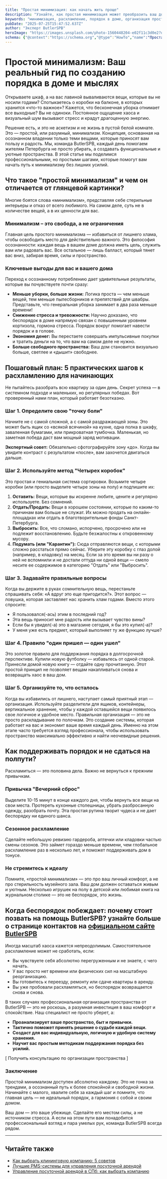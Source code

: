 ```yaml
---
title: "Простая минимизация: как начать жить проще"
description: "Узнайте, как простая минимизация может преобразить ваш дом и жизнь. Наша статья от ButlerSPB предлагает легкие шаги для избавления от лишнего и создания гармонии."
keywords: "минимизация, расхламление, порядок в доме, организация пространства, ButlerSPB, простой образ жизни"
pubDate: "2025-07-25T15:47:52.637Z"
author: "Эксперт ButlerSPB"
heroImage: "https://images.unsplash.com/photo-1560448204-e02f11c3d0e2?q=80&w=2070&auto=format&fit=crop"
schema: {"@context":"https://schema.org","@type":"HowTo","name":"Простая минимизация: как начать жить проще","description":"Узнайте, как простая минимизация может преобразить ваш дом и жизнь. Наша статья от ButlerSPB предлагает легкие шаги для избавления от лишнего и создания гармонии.","image":{"@type":"ImageObject","url":"https://images.unsplash.com/photo-1560448204-e02f11c3d0e2?q=80&w=2070&auto=format&fit=crop"},"aggregateRating":{"@type":"AggregateRating","ratingValue":"5.0","reviewCount":841,"bestRating":"5","worstRating":"1"},"publisher":{"@type":"Organization","name":"Блог ButlerSPB","logo":{"@type":"ImageObject","url":"https://butlerspb-blog.netlify.app/favicon.ico"}},"mainEntityOfPage":{"@type":"WebPage","@id":"https://butlerspb-blog.netlify.app/blog/prostoy-minimizaciya/"}}
---
```

# Простой минимализм: Ваш реальный гид по созданию порядка в доме и мыслях

Открываете шкаф, а на вас лавиной вываливаются вещи, которые вы не носили годами? Спотыкаетесь о коробки на балконе, в которых хранится «что-то важное»? Кажется, что бесконечная уборка отнимает все выходные? Вы не одиноки. Постоянное ощущение хаоса и визуальный шум вызывают стресс и крадут драгоценную энергию.

Решение есть, и это не аскетизм и не жизнь в пустой белой комнате. Это — простой, или разумный, минимализм. Концепция, основанная на осознанном владении только теми вещами, которые приносят вам пользу и радость. Мы, команда ButlerSPB, каждый день помогаем жителям Петербурга не просто убирать, а создавать функциональные и уютные пространства. В этой статье мы поделимся профессиональными, но простыми шагами, которые помогут вам начать путь к минимализму без лишних усилий.

## Что такое "простой минимализм" и чем он отличается от глянцевой картинки?

Многие боятся слова «минимализм», представляя себе стерильные интерьеры и отказ от всего любимого. На самом деле, суть не в количестве вещей, а в их ценности для вас.

### Минимализм – это свобода, а не ограничения

Главная цель простого минимализма — избавиться от лишнего хлама, чтобы освободить место для действительно важного. Это философия осознанности: каждая вещь в вашем доме должна иметь цель, служить вам или радовать вас. Все остальное — лишь балласт, который тянет вас вниз, забирая время, силы и пространство.

### Ключевые выгоды для вас и вашего дома

Переход к осознанному потреблению дает удивительные результаты, которые вы почувствуете почти сразу:

*   **Меньше уборки, больше жизни:** Логика проста — чем меньше вещей, тем меньше пылесборников и препятствий для швабры. Представьте, что генеральная уборка занимает в два раза меньше времени!
*   **Снижение стресса и тревожности:** Научно доказано, что беспорядок в доме напрямую связан с повышенным уровнем кортизола, гормона стресса. Порядок вокруг помогает навести порядок и в голове.
*   **Экономия денег:** Вы перестаете совершать импульсивные покупки и тратить деньги на то, что вам на самом деле не нужно.
*   **Больше свободного пространства:** Ваш дом становится визуально больше, светлее и «дышит» свободнее.

## Пошаговый план: 5 практических шагов к расхламлению для начинающих

Не пытайтесь разобрать всю квартиру за один день. Секрет успеха — в системном подходе и маленьких, но регулярных победах. Вот проверенный нами план, который работает безотказно.

### Шаг 1. Определите свою "точку боли"

Начните не с самой сложной, а с самой раздражающей зоны. Это может быть ящик со «всякой всячиной» на кухне, одна полка в шкафу, заваленная бумагами, или прикроватная тумбочка. Маленькая, но заметная победа даст вам мощный заряд мотивации.

**Экспертный совет:** Обязательно сфотографируйте зону «до». Когда вы увидите контраст с результатом «после», вам захочется двигаться дальше.

### Шаг 2. Используйте метод "Четырех коробок"

Это простая и гениальная система сортировки. Возьмите четыре коробки (или просто выделите четыре зоны на полу) и подпишите их:

1.  **Оставить:** Вещи, которые вы искренне любите, цените и регулярно используете. Без сомнений.
2.  **Отдать/Продать:** Вещи в хорошем состоянии, которые по каким-то причинам вам больше не служат. Их можно продать на онлайн-площадках или отдать в благотворительные фонды Санкт-Петербурга.
3.  **Выбросить:** Все, что сломано, испорчено, просрочено или не подлежит восстановлению. Будьте безжалостны к откровенному мусору.
4.  **Подумать (или "Карантин"):** Сюда отправляются вещи, с которыми сложно расстаться прямо сейчас. Уберите эту коробку с глаз долой (например, в кладовку) на месяц. Если за это время вы ни разу о ней не вспомнили и не достали оттуда ни одной вещи — смело несите ее содержимое в категорию "Отдать" или "Выбросить".

### Шаг 3. Задавайте правильные вопросы

Когда вы держите в руках сомнительную вещь, перестаньте спрашивать себя: «А вдруг это еще пригодится?». Этот вопрос — ловушка, которая заставляет нас хранить хлам годами. Вместо этого спросите:

*   Я пользовался(-ась) этим в последний год?
*   Эта вещь приносит мне радость или вызывает чувство вины?
*   Если бы я увидел(-а) это в магазине сегодня, я бы это купил(-а)?
*   У меня уже есть предмет, который выполняет ту же функцию лучше?

### Шаг 4. Правило "один пришел — один ушел"

Это золотое правило для поддержания порядка в долгосрочной перспективе. Купили новую футболку — избавьтесь от одной старой. Принесли домой новую книгу — отдайте одну прочитанную. Этот простой принцип не позволяет вещам накапливаться снова и возвращать хаос в ваш дом.

### Шаг 5. Организуйте то, что осталось

Когда вы избавились от лишнего, наступает самый приятный этап — организация. Используйте разделители для ящиков, контейнеры, вертикальное хранение, чтобы у каждой оставшейся вещи появилось свое логичное и удобное место. Правильная организация — это не просто раскладывание по полочкам. Это создание системы, которая работает на вас и экономит ваше время каждый день. Именно на этом этапе часто требуется взгляд профессионала, чтобы использовать пространство максимально эффективно и найти неочевидные решения.

## Как поддерживать порядок и не сдаться на полпути?

Расхламиться — это половина дела. Важно не вернуться к прежним привычкам.

### Привычка "Вечерний сброс"

Выделите 10-15 минут в конце каждого дня, чтобы вернуть все вещи на свои места. Протереть кухонные столешницы, убрать разбросанную одежду, разобрать почту. Эта простая рутина творит чудеса и не дает беспорядку ни единого шанса.

### Сезонное расхламление

Сделайте небольшую ревизию гардероба, аптечки или кладовки частью смены сезонов. Это займет гораздо меньше времени, чем глобальное расхламление раз в несколько лет, и поможет поддерживать дом в тонусе.

### Не стремитесь к идеалу

Помните, «простой минимализм» — это про ваш личный комфорт, а не про стерильность музейного зала. Ваш дом должен оставаться живым и уютным. Несколько игрушек на полу в детской или любимая книга на журнальном столике — это не беспорядок, это жизнь.

## Когда беспорядок побеждает: почему стоит позвать на помощь ButlerSPB? узнайте больше о странице контактов на <a href="https://butlerspb.ru/contacts" target="_blank" rel="nofollow">официальном сайте ButlerSPB</a>

Иногда масштаб хаоса кажется непреодолимым. Самостоятельное расхламление может не сработать, если:

*   Вы чувствуете себя абсолютно перегруженным и не знаете, с чего начать.
*   У вас просто нет времени или физических сил на масштабную реорганизацию.
*   Вы готовитесь к переезду, ремонту или сдаче квартиры в аренду.
*   Вы уже пробовали расхламляться, но беспорядок возвращается снова и снова.

В таких случаях профессиональная организация пространства от ButlerSPB — это не роскошь, а разумная инвестиция в ваш комфорт и спокойствие. Наш специалист не просто уберет, а:

*   **Проанализирует ваше пространство, быт и привычки.**
*   **Тактично поможет принять решение о судьбе каждой вещи.**
*   **Создаст для вас индивидуальную, логичную и удобную систему хранения.**
*   **Научит вас простым методикам поддержания порядка без усилий.**

[ Получить консультацию по организации пространства ]

### Заключение

Простой минимализм доступен абсолютно каждому. Это не гонка за трендами, а осознанный путь к более спокойной и свободной жизни. Начинайте с малого, хвалите себя за каждый шаг и помните, что главная цель — не идеальный порядок, а гармония с собой и своим домом.

Ваш дом — это ваше убежище. Сделайте его местом силы, а не источником стресса. А если на этом пути вам понадобится профессиональный взгляд и пара умелых рук, команда ButlerSPB всегда рядом.

---

## Читайте также

*   [Как выбрать клининговую компанию: 5 советов](/blog/kak-vybrat/)
*   [Лучшие PMS-системы для управления посуточной арендой](/blog/luchshie-pms-sistemy-dlya-upravleniya-posutochnoy-arendoy/)
*   [Управление посуточной арендой в СПб: как выбрать компанию](/blog/kompaniya-po-upravleniyu-posutochnoy-arendoy-v-sankt-peterburge/)

